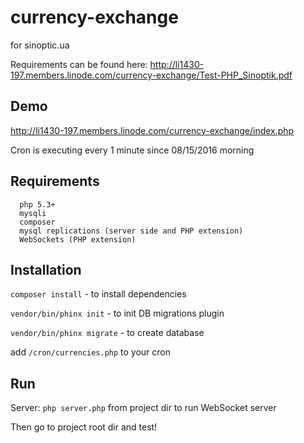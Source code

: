 # currency-exchange
for sinoptic.ua

Requirements can be found here: http://li1430-197.members.linode.com/currency-exchange/Test-PHP_Sinoptik.pdf

Demo
---
http://li1430-197.members.linode.com/currency-exchange/index.php

Cron is executing every 1 minute since 08/15/2016 morning

Requirements
---

      php 5.3+
      mysqli
      composer
      mysql replications (server side and PHP extension)
      WebSockets (PHP extension)

Installation
---
`composer install` - to install dependencies

`vendor/bin/phinx init` - to init DB migrations plugin

`vendor/bin/phinx migrate` - to create database

add `/cron/currencies.php` to your cron

Run
---

Server: `php server.php` from project dir to run WebSocket server

Then go to project root dir and test!

